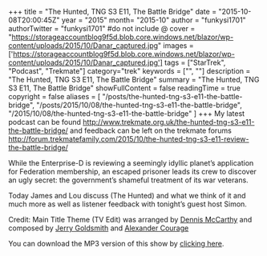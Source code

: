 +++
title = "The Hunted, TNG S3 E11, The Battle Bridge"
date = "2015-10-08T20:00:45Z"
year = "2015"
month= "2015-10"
author = "funkysi1701"
authorTwitter = "funkysi1701" #do not include @
cover = "https://storageaccountblog9f5d.blob.core.windows.net/blazor/wp-content/uploads/2015/10/Danar_captured.jpg"
images = ['https://storageaccountblog9f5d.blob.core.windows.net/blazor/wp-content/uploads/2015/10/Danar_captured.jpg']
tags = ["StarTrek", "Podcast", "Trekmate"]
category="trek"
keywords = ["", ""]
description =  "The Hunted, TNG S3 E11, The Battle Bridge"
summary = "The Hunted, TNG S3 E11, The Battle Bridge"
showFullContent = false
readingTime = true
copyright = false
aliases = [
    "/posts/the-hunted-tng-s3-e11-the-battle-bridge",
    "/posts/2015/10/08/the-hunted-tng-s3-e11-the-battle-bridge",
    "/2015/10/08/the-hunted-tng-s3-e11-the-battle-bridge"
]
+++
My latest podcast can be found http://www.trekmate.org.uk/the-hunted-tng-s3-e11-the-battle-bridge/ and feedback can be left on the trekmate forums http://forum.trekmatefamily.com/2015/10/the-hunted-tng-s3-e11-review-the-battle-bridge/

While the Enterprise-D is reviewing a seemingly idyllic planet’s application for Federation membership, an escaped prisoner leads its crew to discover an ugly secret: the government’s shameful treatment of its war veterans.

Today James and Lou discuss (The Hunted) and what we think of it and much more as well as listener feedback with tonight’s guest host Simon.

Credit: Main Title Theme (TV Edit) was arranged by [Dennis McCarthy](http://en.memory-alpha.org/wiki/Dennis_McCarthy) and composed by [Jerry Goldsmith](http://en.memory-alpha.org/wiki/Jerry_Goldsmith) and [Alexander Courage](http://en.memory-alpha.org/wiki/Alexander_Courage/)

You can download the MP3 version of this show by [clicking here](http://media.blubrry.com/trekmate/p/media.blubrry.com/previouslyalpha/p/media.blubrry.com/trekmatesupplemental/p/media.blubrry.com/loutrekshow/p/media.techpodcasts.com/loutrekshow/p/www.trekmate.org.uk/battlebridge/tbb-s3e11-the_hunted.mp3).